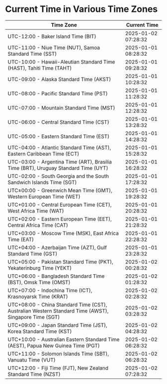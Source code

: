 # Current Time in Various Time Zones

| Time Zone | Current Time |
|-----------|--------------|
| UTC-12:00 - Baker Island Time (BIT) | 2025-01-02 07:28:32 |
| UTC-11:00 - Niue Time (NUT), Samoa Standard Time (SST) | 2025-01-01 08:28:32 |
| UTC-10:00 - Hawaii-Aleutian Standard Time (HAST), Tahiti Time (TAHT) | 2025-01-01 09:28:32 |
| UTC-09:00 - Alaska Standard Time (AKST) | 2025-01-01 10:28:32 |
| UTC-08:00 - Pacific Standard Time (PST) | 2025-01-01 11:28:32 |
| UTC-07:00 - Mountain Standard Time (MST) | 2025-01-01 12:28:32 |
| UTC-06:00 - Central Standard Time (CST) | 2025-01-01 13:28:32 |
| UTC-05:00 - Eastern Standard Time (EST) | 2025-01-01 14:28:32 |
| UTC-04:00 - Atlantic Standard Time (AST), Eastern Caribbean Time (ECT) | 2025-01-01 15:28:32 |
| UTC-03:00 - Argentina Time (ART), Brasília Time (BRT), Uruguay Standard Time (UYT) | 2025-01-01 16:28:32 |
| UTC-02:00 - South Georgia and the South Sandwich Islands Time (SGT) | 2025-01-01 17:28:32 |
| UTC±00:00 - Greenwich Mean Time (GMT), Western European Time (WET) | 2025-01-01 19:28:32 |
| UTC+01:00 - Central European Time (CET), West Africa Time (WAT) | 2025-01-01 20:28:32 |
| UTC+02:00 - Eastern European Time (EET), Central Africa Time (CAT) | 2025-01-01 21:28:32 |
| UTC+03:00 - Moscow Time (MSK), East Africa Time (EAT) | 2025-01-01 22:28:32 |
| UTC+04:00 - Azerbaijan Time (AZT), Gulf Standard Time (GST) | 2025-01-01 23:28:32 |
| UTC+05:00 - Pakistan Standard Time (PKT), Yekaterinburg Time (YEKT) | 2025-01-02 00:28:32 |
| UTC+06:00 - Bangladesh Standard Time (BST), Omsk Time (OMST) | 2025-01-02 01:28:32 |
| UTC+07:00 - Indochina Time (ICT), Krasnoyarsk Time (KRAT) | 2025-01-02 02:28:32 |
| UTC+08:00 - China Standard Time (CST), Australian Western Standard Time (AWST), Singapore Time (SGT) | 2025-01-02 03:28:32 |
| UTC+09:00 - Japan Standard Time (JST), Korea Standard Time (KST) | 2025-01-02 04:28:32 |
| UTC+10:00 - Australian Eastern Standard Time (AEST), Papua New Guinea Time (PGT) | 2025-01-02 06:28:32 |
| UTC+11:00 - Solomon Islands Time (SBT), Vanuatu Time (VUT) | 2025-01-02 06:28:32 |
| UTC+12:00 - Fiji Time (FJT), New Zealand Standard Time (NZST) | 2025-01-02 07:28:32 |
